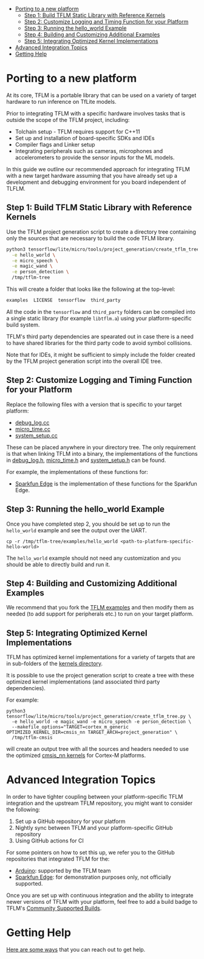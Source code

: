 <!--
Semi-automated TOC generation with instructions from
https://github.com/ekalinin/github-markdown-toc#auto-insert-and-update-toc
-->

<!--ts-->
   * [Porting to a new platform](#porting-to-a-new-platform)
      * [Step 1: Build TFLM Static Library with Reference Kernels](#step-1-build-tflm-static-library-with-reference-kernels)
      * [Step 2: Customize Logging and Timing Function for your Platform](#step-2-customize-logging-and-timing-function-for-your-platform)
      * [Step 3: Running the hello_world Example](#step-3-running-the-hello_world-example)
      * [Step 4: Building and Customizing Additional Examples](#step-4-building-and-customizing-additional-examples)
      * [Step 5: Integrating Optimized Kernel Implementations](#step-5-integrating-optimized-kernel-implementations)
   * [Advanced Integration Topics](#advanced-integration-topics)
   * [Getting Help](#getting-help)

<!-- Added by: advaitjain, at: Thu 12 Aug 2021 04:48:03 PM PDT -->

<!--te-->

# Porting to a new platform

At its core, TFLM is a portable library that can be used on a variety of target
hardware to run inference on TfLite models.

Prior to integrating TFLM with a specific hardware involves tasks that is
outside the scope of the TFLM project, including:

 * Tolchain setup - TFLM requires support for C++11
 * Set up and installation of board-specific SDKs and IDEs
 * Compiler flags and Linker setup
 * Integrating peripherals such as cameras, microphones and accelerometers to
   provide the sensor inputs for the ML models.

In this guide we outline our recommended approach for integrating TFLM with a
new target hardware assuming that you have already set up a development and
debugging environment for you board independent of TLFLM.


## Step 1: Build TFLM Static Library with Reference Kernels

Use the TFLM project generation script to create a directory tree containing
only the sources that are necessary to build the code TFLM library.

```bash
python3 tensorflow/lite/micro/tools/project_generation/create_tflm_tree.py \
  -e hello_world \
  -e micro_speech \
  -e magic_wand \
  -e person_detection \
  /tmp/tflm-tree
```

This will create a folder that looks like the following at the top-level:
```bash
examples  LICENSE  tensorflow  third_party
```

All the code in the `tensorflow` and `third_party` folders can be compiled into
a single static library (for example `libtflm.a`) using your platform-specific
build system.

TFLM's third party dependencies are spearated out in case there is a need to
have shared libraries for the third party code to avoid symbol collisions.

Note that for IDEs, it might be sufficient to simply include the
folder created by the TFLM project generation script into the overall IDE tree.

## Step 2: Customize Logging and Timing Function for your Platform

Replace the following files with a version that is specific to your target
platform:

 * [debug\_log.cc](https://github.com/tensorflow/tflite-micro/blob/main/tensorflow/lite/micro/debug_log.cc)
 * [micro\_time.cc](https://github.com/tensorflow/tflite-micro/blob/main/tensorflow/lite/micro/micro_time.cc)
 * [system\_setup.cc](https://github.com/tensorflow/tflite-micro/blob/main/tensorflow/lite/micro/system_setup.cc)

These can be placed anywhere in your directory tree. The only requirement is
that when linking TFLM into a binary, the implementations of the functions in
[debug\_log.h](https://github.com/tensorflow/tflite-micro/blob/main/tensorflow/lite/micro/debug_log.h),
[micro\_time.h](https://github.com/tensorflow/tflite-micro/blob/main/tensorflow/lite/micro/micro_time.h)
and [system\_setup.h](https://github.com/tensorflow/tflite-micro/blob/main/tensorflow/lite/micro/debug_log.h)
can be found.

For example, the implementations of these functions for:
  * [Sparkfun Edge](https://github.com/advaitjain/tflite-micro-sparkfun-edge-examples/tree/120f68ace95ae3d66963977ac7754acd0c86540d/tensorflow/lite/micro/sparkfun_edge)
is the implementation of these functions for the Sparkfun Edge.


## Step 3: Running the hello\_world Example

Once you have completed step 2, you should be set up to run the `hello_world`
example and see the output over the UART.

```
cp -r /tmp/tflm-tree/examples/hello_world <path-to-platform-specific-hello-world>
```
The `hello_world` example should not need any customization and you should be
able to directly build and run it.

## Step 4: Building and Customizing Additional Examples

We recommend that you fork the [TFLM examples](https://github.com/tensorflow/tflite-micro/tree/main/tensorflow/lite/micro/examples)
and then modify them as needed (to add support for peripherals etc.) to run on
your target platform.

## Step 5: Integrating Optimized Kernel Implementations

TFLM has optimized kernel implementations for a variety of targets that are in
sub-folders of the [kernels directory](https://github.com/tensorflow/tflite-micro/tree/main/tensorflow/lite/micro/kernels).

It is possible to use the project generation script to create a tree with these
optimized kernel implementations (and associated third party dependencies).

For example:
```
python3 tensorflow/lite/micro/tools/project_generation/create_tflm_tree.py \
  -e hello_world -e magic_wand -e micro_speech -e person_detection \
  --makefile_options="TARGET=cortex_m_generic OPTIMIZED_KERNEL_DIR=cmsis_nn TARGET_ARCH=project_generation" \
  /tmp/tflm-cmsis
```

will create an output tree with all the sources and headers needed to use the
optimized [cmsis\_nn kernels](https://github.com/tensorflow/tflite-micro/tree/main/tensorflow/lite/micro/kernels/cmsis_nn) for Cortex-M platforms.


# Advanced Integration Topics

In order to have tighter coupling between your platform-specific TFLM
integration and the upstream TFLM repository, you might want to consider the
following:

 1. Set up a GitHub repository for your platform
 1. Nightly sync between TFLM and your platform-specific GitHub repository
 1. Using GitHub actions for CI

For some pointers on how to set this up, we refer you to the GitHub repositories
that integrated TFLM for the:
 * [Arduino](https://github.com/tensorflow/tflite-micro-arduino-examples): supported by the TFLM team
 * [Sparkfun Edge](https://github.com/advaitjain/tflite-micro-sparkfun-edge-examples): for demonstration purposes only, not officially supported.

Once you are set up with continuous integration and the ability to integrate
newer versions of TFLM with your platform, feel free to add a build badge to
TFLM's [Community Supported Builds](https://github.com/tensorflow/tflite-micro#community-supported-builds).

# Getting Help

[Here are some ways](https://github.com/tensorflow/tflite-micro#getting-help) that you can
reach out to get help.

